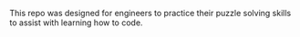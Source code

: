 

This repo was designed for engineers to practice their puzzle solving skills to assist with learning how to code. 